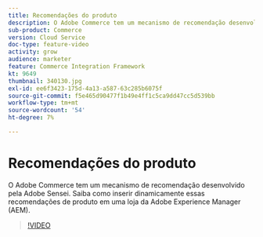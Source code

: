 ```yaml
---
title: Recomendações do produto
description: O Adobe Commerce tem um mecanismo de recomendação desenvolvido pela Adobe Sensei. Saiba como inserir dinamicamente essas recomendações de produto em uma loja da Adobe Experience Manager (AEM).
sub-product: Commerce
version: Cloud Service
doc-type: feature-video
activity: grow
audience: marketer
feature: Commerce Integration Framework
kt: 9649
thumbnail: 340130.jpg
exl-id: ee6f3423-175d-4a13-a587-63c285b6075f
source-git-commit: f5e465d90477f1b49e4ff1c5ca9dd47cc5d539bb
workflow-type: tm+mt
source-wordcount: '54'
ht-degree: 7%

---
```


# Recomendações do produto

O Adobe Commerce tem um mecanismo de recomendação desenvolvido pela Adobe Sensei. Saiba como inserir dinamicamente essas recomendações de produto em uma loja da Adobe Experience Manager (AEM).

>[!VIDEO](https://video.tv.adobe.com/v/340130/?learn=on)
